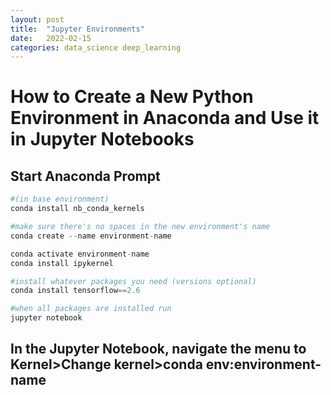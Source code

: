 ```yaml
---
layout: post
title:  "Jupyter Environments"
date:   2022-02-15
categories: data_science deep_learning
---
```

# How to Create a New Python Environment in Anaconda and Use it in Jupyter Notebooks

## Start Anaconda Prompt


```python
#(in base environment) 
conda install nb_conda_kernels

#make sure there's no spaces in the new environment's name
conda create --name environment-name 

conda activate environment-name
conda install ipykernel

#install whatever packages you need (versions optional)
conda install tensorflow==2.6

#when all packages are installed run
jupyter notebook
```

## In the Jupyter Notebook, navigate the menu to Kernel>Change kernel>conda env:environment-name
